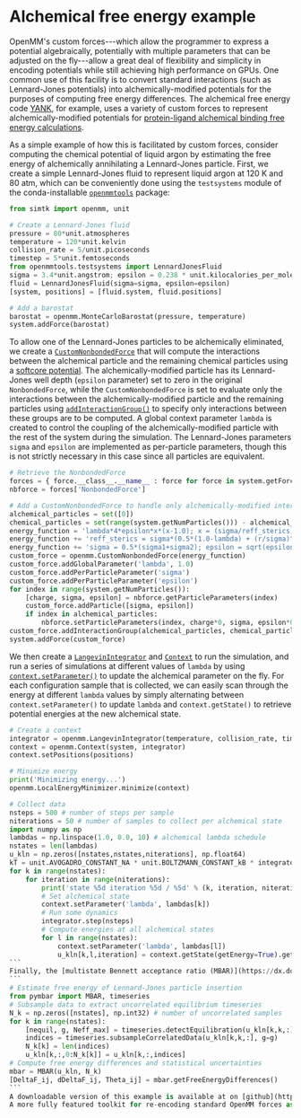 # Alchemical free energy example

OpenMM's custom forces---which allow the programmer to express a potential algebraically, potentially with multiple parameters that can be adjusted on the fly---allow a great deal of flexibility and simplicity in encoding potentials while still achieving high performance on GPUs.
One common use of this facility is to convert standard interactions (such as Lennard-Jones potentials) into alchemically-modified potentials for the purposes of computing free energy differences.
The alchemical free energy code [YANK](http://github.com/choderalab/yank), for example, uses a variety of custom forces to represent alchemically-modified potentials for [protein-ligand alchemical binding free energy calculations](http://dx.doi.org/10.1007/s10822-013-9689-8).

As a simple example of how this is facilitated by custom forces, consider computing the chemical potential of liquid argon by estimating the free energy of alchemically annihilating a Lennard-Jones particle.
First, we create a simple Lennard-Jones fluid to represent liquid argon at 120 K and 80 atm, which can be conveniently done using the `testsystems` module of the conda-installable [`openmmtools`](http://github.com/choderalab/openmmtools) package:
```python
from simtk import openmm, unit

# Create a Lennard-Jones fluid
pressure = 80*unit.atmospheres
temperature = 120*unit.kelvin
collision_rate = 5/unit.picoseconds
timestep = 5*unit.femtoseconds
from openmmtools.testsystems import LennardJonesFluid
sigma = 3.4*unit.angstrom; epsilon = 0.238 * unit.kilocalories_per_mole
fluid = LennardJonesFluid(sigma=sigma, epsilon=epsilon)
[system, positions] = [fluid.system, fluid.positions]

# Add a barostat
barostat = openmm.MonteCarloBarostat(pressure, temperature)
system.addForce(barostat)
```
To allow one of the Lennard-Jones particles to be alchemically eliminated, we create a [`CustomNonbondedForce`](http://docs.openmm.org/7.1.0/api-python/generated/simtk.openmm.openmm.CustomNonbondedForce.html#simtk.openmm.openmm.CustomNonbondedForce) that will compute the interactions between the alchemical particle and the remaining chemical particles using a [softcore potential](http://dx.doi.org/10.1016/0009-2614(94)00397-1).
The alchemically-modified particle has its Lennard-Jones well depth (`epsilon` parameter) set to zero in the original `NonbondedForce`, while the `CustomNonbondedForce` is set to evaluate only the interactions between the alchemically-modified particle and the remaining particles using [`addInteractionGroup()`](http://docs.openmm.org/7.1.0/api-python/generated/simtk.openmm.openmm.CustomNonbondedForce.html#simtk.openmm.openmm.CustomNonbondedForce.addInteractionGroup) to specify only interactions between these groups are to be computed.
A global context parameter `lambda` is created to control the coupling of the alchemically-modified particle with the rest of the system during the simulation.
The Lennard-Jones parameters `sigma` and `epsilon` are implemented as per-particle parameters, though this is not strictly necessary in this case since all particles are equivalent.
```python
# Retrieve the NonbondedForce
forces = { force.__class__.__name__ : force for force in system.getForces() }
nbforce = forces['NonbondedForce']

# Add a CustomNonbondedForce to handle only alchemically-modified interactions
alchemical_particles = set([0])
chemical_particles = set(range(system.getNumParticles())) - alchemical_particles
energy_function = 'lambda*4*epsilon*x*(x-1.0); x = (sigma/reff_sterics)^6;'
energy_function += 'reff_sterics = sigma*(0.5*(1.0-lambda) + (r/sigma)^6)^(1/6);'
energy_function += 'sigma = 0.5*(sigma1+sigma2); epsilon = sqrt(epsilon1*epsilon2);'
custom_force = openmm.CustomNonbondedForce(energy_function)
custom_force.addGlobalParameter('lambda', 1.0)
custom_force.addPerParticleParameter('sigma')
custom_force.addPerParticleParameter('epsilon')
for index in range(system.getNumParticles()):
    [charge, sigma, epsilon] = nbforce.getParticleParameters(index)
    custom_force.addParticle([sigma, epsilon])
    if index in alchemical_particles:
        nbforce.setParticleParameters(index, charge*0, sigma, epsilon*0)
custom_force.addInteractionGroup(alchemical_particles, chemical_particles)
system.addForce(custom_force)
```
We then create a [`LangevinIntegrator`](http://docs.openmm.org/7.1.0/api-python/generated/simtk.openmm.openmm.LangevinIntegrator.html#simtk.openmm.openmm.LangevinIntegrator) and [`Context`](http://docs.openmm.org/7.1.0/api-python/generated/simtk.openmm.openmm.Context.html#simtk.openmm.openmm.Context) to run the simulation, and run a series of simulations at different values of `lambda` by using [`context.setParameter()`](http://docs.openmm.org/7.1.0/api-python/generated/simtk.openmm.openmm.Context.html#simtk.openmm.openmm.Context.setParameter) to update the alchemical parameter on the fly.
For each configuration sample that is collected, we can easily scan through the energy at different `lambda` values by simply alternating between `context.setParameter()` to update `lambda` and `context.getState()` to retrieve potential energies at the new alchemical state.
````python
# Create a context
integrator = openmm.LangevinIntegrator(temperature, collision_rate, timestep)
context = openmm.Context(system, integrator)
context.setPositions(positions)

# Minimize energy
print('Minimizing energy...')
openmm.LocalEnergyMinimizer.minimize(context)

# Collect data
nsteps = 500 # number of steps per sample
niterations = 50 # number of samples to collect per alchemical state
import numpy as np
lambdas = np.linspace(1.0, 0.0, 10) # alchemical lambda schedule
nstates = len(lambdas)
u_kln = np.zeros([nstates,nstates,niterations], np.float64)
kT = unit.AVOGADRO_CONSTANT_NA * unit.BOLTZMANN_CONSTANT_kB * integrator.getTemperature()
for k in range(nstates):
    for iteration in range(niterations):
        print('state %5d iteration %5d / %5d' % (k, iteration, niterations))
        # Set alchemical state
        context.setParameter('lambda', lambdas[k])
        # Run some dynamics
        integrator.step(nsteps)
        # Compute energies at all alchemical states
        for l in range(nstates):
            context.setParameter('lambda', lambdas[l])
            u_kln[k,l,iteration] = context.getState(getEnergy=True).getPotentialEnergy() / kT
```
Finally, the [multistate Bennett acceptance ratio (MBAR)](https://dx.doi.org/10.1063%2F1.2978177) is used on decorrelated samples to estimate the free energy of annihilating the particle using the conda-installable [`pymbar`](http://pymbar.org/) package:
```
# Estimate free energy of Lennard-Jones particle insertion
from pymbar import MBAR, timeseries
# Subsample data to extract uncorrelated equilibrium timeseries
N_k = np.zeros([nstates], np.int32) # number of uncorrelated samples
for k in range(nstates):
    [nequil, g, Neff_max] = timeseries.detectEquilibration(u_kln[k,k,:])
    indices = timeseries.subsampleCorrelatedData(u_kln[k,k,:], g=g)
    N_k[k] = len(indices)
    u_kln[k,:,0:N_k[k]] = u_kln[k,:,indices]
# Compute free energy differences and statistical uncertainties
mbar = MBAR(u_kln, N_k)
[DeltaF_ij, dDeltaF_ij, Theta_ij] = mbar.getFreeEnergyDifferences()
```
A downloadable version of this example is available at on [github](https://github.com/choderalab/openmm7tutorials/blob/master/alchemical-free-energy).
A more fully featured toolkit for re-encoding standard OpenMM forces as alchemically-modified custom forces is available via the conda-installable [`alchemy`](https://github.com/choderalab/alchemy) package.
